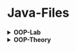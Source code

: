 # Java-Files

<details>
<summary><b>OOP-Lab</b></summary>
</br>
1. Intro, Object, Class, Getter, Setter, Encapsulation  <br>
2. Default Constructor, Parameterized Constructor, Clearing Input Buffer, (Bank Account) <br>
3. Static, Typecasting, toString, (Employee Record, Calculator) <br>
4. Array of Class, Copy constructor (Car Dealership) <br>
5. Array Object, (Flight Booking, BookStore) <br>
6. Inheritance, super keyword <br>  
7. Inheritance, super keyword <br> 
8. Exception Handling, Polymorphism, Dynamic & Static polymorphism, Overloading & Overriding

</details>

<details>
<summary><b>OOP-Theory</b></summary>
</br>
1. Intro, Object, Class  <br>
2. Constructor  <br>
3. Getter, Setter, Encapsulation, (Body Mass Index)  <br>
4. Integer.parseInt, (Even Odd Array)  <br>
5. Inheritance, super keyword  <br>
6. Exception Handling, Try & Catch, int & Integer  

</details>
